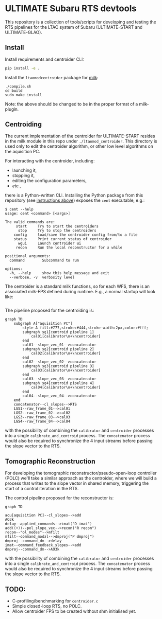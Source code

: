# ULTIMATE Subaru RTS devtools
This repository is a collection of tools/scripts for developing and testing the 
RTS pipelines for the LTAO system of Subaru (ULTIMATE-START and ULTIMATE-GLAO).

## Install
Install requirements and centroider CLI:
```bash
pip install -e .
```

Install the `ltaomodcentroider` package for [milk](https://github.com/milk-org/milk):
```
./compile.sh
cd build
sudo make install
```
Note: the above should be changed to be in the proper format of a milk-plugin.

## Centroiding
The current implementation of the centroider for ULTIMATE-START resides in the 
milk module in this repo under `./ltaomod_centroider`. This directory is used only
to edit the centroider algorithm, or other low level algorithms on the aquisition
PC.

For interacting with the centroider, including:
- launching it,
- stopping it, 
- editing the configuration parameters,
- *etc*.,

there is a Python-written CLI. Installing the Python package from this repository 
(see [instructions above](#Setup)) exposes the `cent` executable, e.g.:
```echo
$ cent --help
usage: cent <command> [<args>]

The valid commands are:
     start     Try to start the centroiders
      stop     Try to stop the centroiders
    config     load/save the centroider config from/to a file
    status     Print current status of centroider
      wgui     Launch centroider ui
     recon     Run the local reconstructor for a while

positional arguments:
  command        Subcommand to run

options:
  -h, --help     show this help message and exit
  --verbose, -v  verbosity level

```

The centroider is a standard milk functions, so for each WFS, there is an associated
milk-FPS defined during runtime. E.g., a normal startup will look like:
```echocent start
```


The pipeline proposed for the centroiding is:
```mermaid
graph TD
    subgraph A["aquisition PC"]
        style A fill:#777,stroke:#444,stroke-width:2px,color:#fff;
        subgraph sg1[centroid pipeline 1]
            cal01[calibrator\n+\ncentroider]
        end
        cal01--slope_vec_01-->concatenator
        subgraph sg2[centroid pipeline 2]
            cal02[calibrator\n+\ncentroider]
        end
        cal02--slope_vec_02-->concatenator
        subgraph sg3[centroid pipeline 3]
            cal03[calibrator\n+\ncentroider]
        end
        cal03--slope_vec_03-->concatenator
        subgraph sg4[centroid pipeline 4]
            cal04[calibrator\n+\ncentroider]
        end
        cal04--slope_vec_04-->concatenator
    end
    concatenator--cl_slopes-->RTS
    LGS1--raw_frame_01-->cal01
    LGS2--raw_frame_02-->cal02
    LGS3--raw_frame_03-->cal03
    LGS4--raw_frame_04-->cal04
```
with the possibility of combining the `calibrator` and `centroider` processes into a single `calibrate_and_centroid` process. The `concatenator` process would also be required to synchronize the 4 input streams before passing the slope vector to the RTS.

## Tomographic Reconstruction
For developing the tomographic reconstructor/pseudo-open-loop controller (POLC) we'll take a similar approach as the centroider, where we will build a process that writes to the slope vector in shared memory, triggering the start of a control iteration in the RTS.

The control pipeline proposed for the reconstructor is:
```mermaid
graph TD

aqu[aquisition PC]--cl_slopes-->add
AO3k
delay--applied_commands-->imat("D imat")
add((+))--pol_slope_vec-->recon("R recon")
recon--"ol_modes"-->mfilt
mfilt--command_modal-->dmproj("P dmproj")
dmproj--command_dm-->delay
imat--command_feedback_slopes-->add
dmproj--command_dm-->AO3k
```
with the possibility of combining the `calibrator` and `centroider` processes into a single `calibrate_and_centroid` process. The `concatenator` process would also be required to synchronize the 4 input streams before passing the slope vector to the RTS.

## TODO:
 - C-profiling/benchmarking for `centroider.c`
 - Simple closed-loop RTS, no POLC.
 - Allow centroider FPS to be created without shm initialised yet.